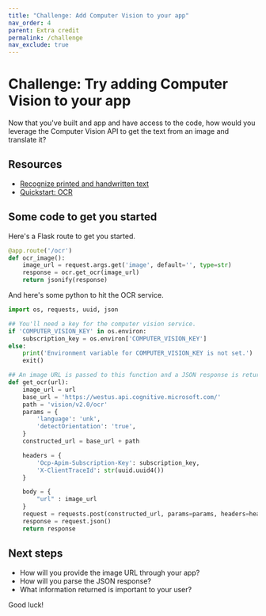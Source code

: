```yaml
---
title: "Challenge: Add Computer Vision to your app"
nav_order: 4
parent: Extra credit
permalink: /challenge
nav_exclude: true
---
```


# Challenge: Try adding Computer Vision to your app

Now that you've built and app and have access to the code, how would you leverage the Computer Vision API to get the text from an image and translate it?

## Resources

* [Recognize printed and handwritten text](https://docs.microsoft.com/en-us/azure/cognitive-services/computer-vision/concept-recognizing-text#ocr-optical-character-recognition-api)
* [Quickstart: OCR](https://docs.microsoft.com/en-us/azure/cognitive-services/computer-vision/quickstarts/python-print-text)

## Some code to get you started

Here's a Flask route to get you started.

```python
@app.route('/ocr')
def ocr_image():
    image_url = request.args.get('image', default='', type=str)
    response = ocr.get_ocr(image_url)
    return jsonify(response)
```

And here's some python to hit the OCR service.

```python
import os, requests, uuid, json

## You'll need a key for the computer vision service.
if 'COMPUTER_VISION_KEY' in os.environ:
    subscription_key = os.environ['COMPUTER_VISION_KEY']
else:
    print('Environment variable for COMPUTER_VISION_KEY is not set.')
    exit()

## An image URL is passed to this function and a JSON response is returned.
def get_ocr(url):
    image_url = url
    base_url = 'https://westus.api.cognitive.microsoft.com/'
    path = 'vision/v2.0/ocr'
    params = {
        'language': 'unk',
        'detectOrientation': 'true',
    }
    constructed_url = base_url + path

    headers = {
        'Ocp-Apim-Subscription-Key': subscription_key,
        'X-ClientTraceId': str(uuid.uuid4())
    }

    body = {
        "url" : image_url
    }
    request = requests.post(constructed_url, params=params, headers=headers, json=body)
    response = request.json()
    return response
```

## Next steps

* How will you provide the image URL through your app?
* How will you parse the JSON response?
* What information returned is important to your user?

Good luck!
